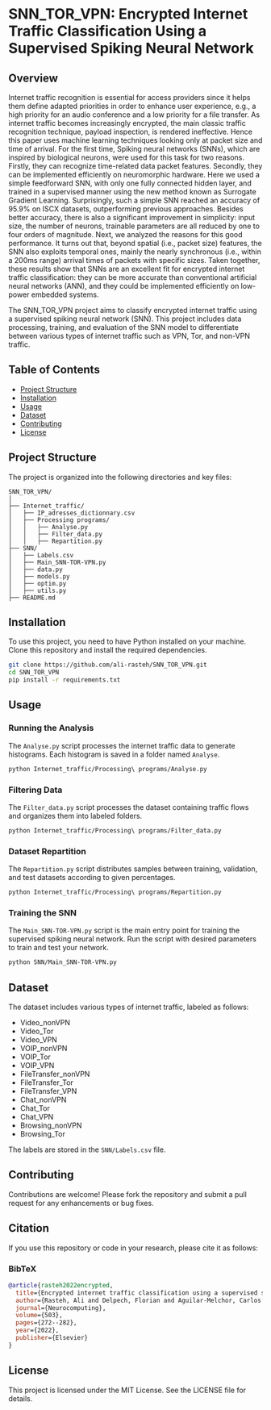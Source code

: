 # SNN_TOR_VPN: Encrypted Internet Traffic Classification Using a Supervised Spiking Neural Network

## Overview
Internet traffic recognition is essential for access providers since it helps them define adapted priorities in order to enhance user experience, e.g., a high priority for an audio conference and a low priority for a file transfer. As internet traffic becomes increasingly encrypted, the main classic traffic recognition technique, payload inspection, is rendered ineffective. Hence this paper uses machine learning techniques looking only at packet size and time of arrival. For the first time, Spiking neural networks (SNNs), which are inspired by biological neurons, were used for this task for two reasons. Firstly, they can recognize time-related data packet features. Secondly, they can be implemented efficiently on neuromorphic hardware. Here we used a simple feedforward SNN, with only one fully connected hidden layer, and trained in a supervised manner using the new method known as Surrogate Gradient Learning. Surprisingly, such a simple SNN reached an accuracy of 95.9% on ISCX datasets, outperforming previous approaches. Besides better accuracy, there is also a significant improvement in simplicity: input size, the number of neurons, trainable parameters are all reduced by one to four orders of magnitude. Next, we analyzed the reasons for this good performance. It turns out that, beyond spatial (i.e., packet size) features, the SNN also exploits temporal ones, mainly the nearly synchronous (i.e., within a 200ms range) arrival times of packets with specific sizes. Taken together, these results show that SNNs are an excellent fit for encrypted internet traffic classification: they can be more accurate than conventional artificial neural networks (ANN), and they could be implemented efficiently on low-power embedded systems.

The SNN_TOR_VPN project aims to classify encrypted internet traffic using a supervised spiking neural network (SNN). This project includes data processing, training, and evaluation of the SNN model to differentiate between various types of internet traffic such as VPN, Tor, and non-VPN traffic.


## Table of Contents
- [Project Structure](#project-structure)
- [Installation](#installation)
- [Usage](#usage)
- [Dataset](#dataset)
- [Contributing](#contributing)
- [License](#license)

## Project Structure

The project is organized into the following directories and key files:

```
SNN_TOR_VPN/
│
├── Internet_traffic/
│   ├── IP_adresses_dictionnary.csv
│   ├── Processing programs/
│   │   ├── Analyse.py
│   │   ├── Filter_data.py
│   │   ├── Repartition.py
├── SNN/
│   ├── Labels.csv
│   ├── Main_SNN-TOR-VPN.py
│   ├── data.py
│   ├── models.py
│   ├── optim.py
│   ├── utils.py
├── README.md
```

## Installation

To use this project, you need to have Python installed on your machine. Clone this repository and install the required dependencies.

```sh
git clone https://github.com/ali-rasteh/SNN_TOR_VPN.git
cd SNN_TOR_VPN
pip install -r requirements.txt
```

## Usage

### Running the Analysis

The `Analyse.py` script processes the internet traffic data to generate histograms. Each histogram is saved in a folder named `Analyse`.

```sh
python Internet_traffic/Processing\ programs/Analyse.py
```

### Filtering Data

The `Filter_data.py` script processes the dataset containing traffic flows and organizes them into labeled folders.

```sh
python Internet_traffic/Processing\ programs/Filter_data.py
```

### Dataset Repartition

The `Repartition.py` script distributes samples between training, validation, and test datasets according to given percentages.

```sh
python Internet_traffic/Processing\ programs/Repartition.py
```

### Training the SNN

The `Main_SNN-TOR-VPN.py` script is the main entry point for training the supervised spiking neural network.
Run the script with desired parameters to train and test your network.

```sh
python SNN/Main_SNN-TOR-VPN.py
```

## Dataset

The dataset includes various types of internet traffic, labeled as follows:

- Video_nonVPN
- Video_Tor
- Video_VPN
- VOIP_nonVPN
- VOIP_Tor
- VOIP_VPN
- FileTransfer_nonVPN
- FileTransfer_Tor
- FileTransfer_VPN
- Chat_nonVPN
- Chat_Tor
- Chat_VPN
- Browsing_nonVPN
- Browsing_Tor

The labels are stored in the `SNN/Labels.csv` file.

## Contributing

Contributions are welcome! Please fork the repository and submit a pull request for any enhancements or bug fixes.

## Citation

If you use this repository or code in your research, please cite it as follows:

### BibTeX
```bibtex
@article{rasteh2022encrypted,
  title={Encrypted internet traffic classification using a supervised spiking neural network},
  author={Rasteh, Ali and Delpech, Florian and Aguilar-Melchor, Carlos and Zimmer, Romain and Shouraki, Saeed Bagheri and Masquelier, Timoth{\'e}e},
  journal={Neurocomputing},
  volume={503},
  pages={272--282},
  year={2022},
  publisher={Elsevier}
}
```

## License

This project is licensed under the MIT License. See the LICENSE file for details.

